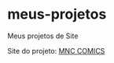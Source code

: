 # meus-projetos
 Meus projetos de Site

 <p>Site do projeto: <a href="https://victoralvesmoura.github.io/meus-projetos/mnc_p%C3%A1gina%20inicial/pagina_inicial" target="_blank">MNC COMICS</a></p>

